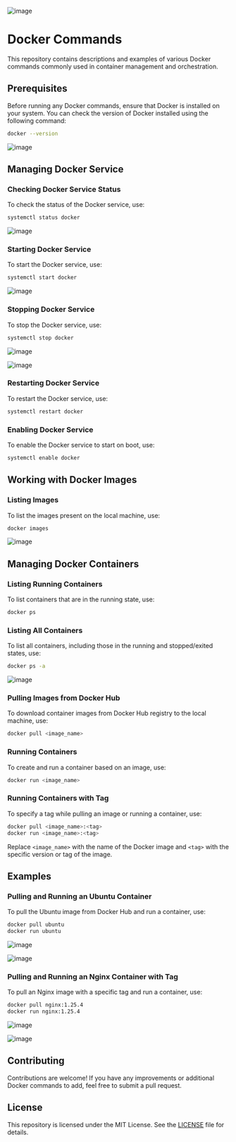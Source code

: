 ![image](https://github.com/Prathamesh78/Docker/assets/104883046/0d7fded4-8ce8-464b-8fa9-18c9e11bcbc0)
# Docker Commands

This repository contains descriptions and examples of various Docker commands commonly used in container management and orchestration.

## Prerequisites

Before running any Docker commands, ensure that Docker is installed on your system. You can check the version of Docker installed using the following command:

```bash
docker --version
```
![image](https://github.com/Prathamesh78/Docker/assets/104883046/b24eb6c7-2e57-47ae-b47c-dc84b369be8c)

## Managing Docker Service

### Checking Docker Service Status

To check the status of the Docker service, use:

```bash
systemctl status docker
```
![image](https://github.com/Prathamesh78/Docker/assets/104883046/ab1a449b-aa86-49fc-b59b-03e79f4128df)

### Starting Docker Service

To start the Docker service, use:

```bash
systemctl start docker
```
![image](https://github.com/Prathamesh78/Docker/assets/104883046/11e86626-8a86-42de-8759-a772347a56ef)

### Stopping Docker Service

To stop the Docker service, use:

```bash
systemctl stop docker
```
![image](https://github.com/Prathamesh78/Docker/assets/104883046/ab34fde0-1cc8-4898-95f8-4d3f1921aae1)

![image](https://github.com/Prathamesh78/Docker/assets/104883046/a8410e21-4720-42d4-a002-7b498fb4f562)

### Restarting Docker Service

To restart the Docker service, use:

```bash
systemctl restart docker
```

### Enabling Docker Service

To enable the Docker service to start on boot, use:

```bash
systemctl enable docker
```

## Working with Docker Images

### Listing Images

To list the images present on the local machine, use:

```bash
docker images
```
![image](https://github.com/Prathamesh78/Docker/assets/104883046/f0e4272a-67f3-4f0f-9fb2-57b0fad49323)

## Managing Docker Containers

### Listing Running Containers

To list containers that are in the running state, use:

```bash
docker ps
```

### Listing All Containers

To list all containers, including those in the running and stopped/exited states, use:

```bash
docker ps -a
```
![image](https://github.com/Prathamesh78/Docker/assets/104883046/7a2a8a78-0189-4654-a9b3-33a32a117f97)

### Pulling Images from Docker Hub

To download container images from Docker Hub registry to the local machine, use:

```bash
docker pull <image_name>
```

### Running Containers

To create and run a container based on an image, use:

```bash
docker run <image_name>
```

### Running Containers with Tag

To specify a tag while pulling an image or running a container, use:

```bash
docker pull <image_name>:<tag>
docker run <image_name>:<tag>
```

Replace `<image_name>` with the name of the Docker image and `<tag>` with the specific version or tag of the image.

## Examples

### Pulling and Running an Ubuntu Container

To pull the Ubuntu image from Docker Hub and run a container, use:

```bash
docker pull ubuntu
docker run ubuntu
```
![image](https://github.com/Prathamesh78/Docker/assets/104883046/68bf60d3-7f93-4c13-9d2d-9faff3d7bead)

![image](https://github.com/Prathamesh78/Docker/assets/104883046/073c1bd0-3933-433f-a0d3-2321f0a76475)

### Pulling and Running an Nginx Container with Tag

To pull an Nginx image with a specific tag and run a container, use:

```bash
docker pull nginx:1.25.4
docker run nginx:1.25.4
```
![image](https://github.com/Prathamesh78/Docker/assets/104883046/bc91ff15-b190-4426-9c81-007027072b04)

![image](https://github.com/Prathamesh78/Docker/assets/104883046/a4542080-4561-4e12-a4f0-e1862b330cab)

## Contributing

Contributions are welcome! If you have any improvements or additional Docker commands to add, feel free to submit a pull request.

## License

This repository is licensed under the MIT License. See the [LICENSE](LICENSE) file for details.
